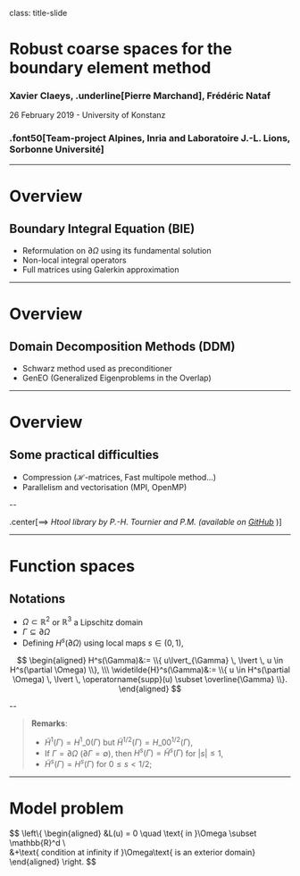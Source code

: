 class: title-slide

# Robust coarse spaces for the boundary element method

### Xavier Claeys, .underline[Pierre Marchand], Frédéric Nataf

26 February 2019 - University of Konstanz

### .font50[Team-project Alpines, Inria and Laboratoire J.-L. Lions, Sorbonne Université]

---

# Overview

## Boundary Integral Equation (BIE)

- Reformulation on $\partial \Omega$ using its fundamental solution
- Non-local integral operators
- Full matrices using Galerkin approximation

---

# Overview

## Domain Decomposition Methods (DDM)

- Schwarz method used as preconditioner
- GenEO (Generalized Eigenproblems in the Overlap)

---

# Overview

## Some practical difficulties

- Compression ($\mathcal{H}$-matrices, Fast multipole method...)
- Parallelism and vectorisation (MPI, OpenMP)

--

.center[$\implies$ *Htool library by P.-H. Tournier and P.M. (available on [GitHub](https://github.com/PierreMarchand20/htool)* <i class="fab fa-github" style="color:#4C4B4C"></i>)]

---

# Function spaces

## Notations

- $\Omega \subset \mathbb{R}^2$ or $\mathbb{R}^3$ a Lipschitz domain
- $\Gamma\subseteq \partial \Omega$
- Defining $H^s(\partial \Omega)$ using local maps $s\in (0,1)$,

$$
    \begin{aligned}
    H^s(\Gamma)&:= \\{ u\lvert_{\Gamma} \, \lvert \,  u \in H^s(\partial \Omega) \\}, \\\
    \widetilde{H}^s(\Gamma)&:= \\{ u \in H^s(\partial \Omega) \, \lvert \,  \operatorname{supp}(u) \subset \overline{\Gamma} \\}.
    \end{aligned}
$$

--

> **Remarks**:
> - $\widetilde{H}^1(\Gamma)=H^1\_0(\Gamma)$ but $\widetilde{H}^{1/2}(\Gamma)=H\_{00}^{1/2}(\Gamma)$,
> - If $\Gamma=\partial \Omega$ ($\partial \Gamma = \emptyset$), then $H^s(\Gamma)=\widetilde{H}^s(\Gamma)$ for $\lvert s \lvert \leq 1$,
> - $\widetilde{H}^s(\Gamma)=H^s(\Gamma)$ for $0\leq s <1/2$;

---

# Model problem

$$
\left\\{
    \begin{aligned}
    &L(u) = 0 \quad \text{ in }\Omega \subset \mathbb{R}^d \\\
    &+\text{ condition at infinity if }\Omega\text{ is an exterior domain}
    \end{aligned}
\right.
$$
